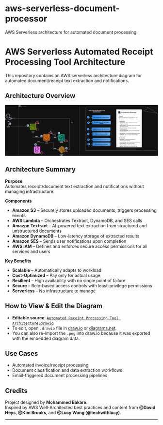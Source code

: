 # aws-serverless-document-processor
AWS Serverless architecture for automated document processing
# AWS Serverless Automated Receipt Processing Tool Architecture

This repository contains an AWS serverless architecture diagram for automated document/receipt text extraction and notifications.

## Architecture Overview
![AWS Architecture Diagram](Automated%20Receipt%20Processing%20Tool%20Architecture.drawio.png)

## Architecture Summary

**Purpose**  
Automates receipt/document text extraction and notifications without managing infrastructure.

**Components**  
- **Amazon S3** – Securely stores uploaded documents; triggers processing events  
- **AWS Lambda** – Orchestrates Textract, DynamoDB, and SES calls  
- **Amazon Textract** – AI-powered text extraction from structured and unstructured documents  
- **Amazon DynamoDB** – Low-latency storage of extracted results  
- **Amazon SES** – Sends user notifications upon completion  
- **AWS IAM** – Defines and enforces secure access permissions for all services and users  

**Key Benefits**  
- **Scalable** – Automatically adapts to workload  
- **Cost-Optimized** – Pay only for actual usage  
- **Resilient** – High availability with no single point of failure  
- **Secure** – Role-based access controls with least-privilege permissions  
- **Serverless** – No infrastructure to manage  

## How to View & Edit the Diagram

- **Editable source**: [`Automated Receipt Processing Tool Architecture.drawio`](Automated%20Receipt%20Processing%20Tool%20Architecture.drawio)  
- To edit, open `.drawio` file in [draw.io](https://app.diagrams.net/) or [diagrams.net](https://app.diagrams.net/).  
- You can also re-import the `.png` into draw.io because it was exported with the embedded diagram data.

## Use Cases
- Automated invoice/receipt processing  
- Document classification and data extraction workflows  
- Email-triggered document processing pipelines

## Credits
Project designed by **Mohammed Bakare**.  
Inspired by AWS Well-Architected best practices and content from **@David Heys**, **@Kim Brooks**, and **@Lucy Wang (@techwithlucy)**.

---

